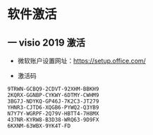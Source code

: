 # 软件激活

## 一 visio 2019 激活

- 微软账户设置网址：<https://setup.office.com/>

- 激活码
```http
9TRWN-GCBQ9-2CDVT-92XHM-BBKH9
2KQRX-GGNBP-CYKWY-6DTMY-CWHM9	
3BG7J-NDYKQ-GP46J-7K2C3-JT279
YHNR3-CJTD6-XQGB6-PYWQ2-Q3YB9	
N7Y7Y-WGRPF-2Q79V-HBTT4-7H8MX
437NR-KYRW8-B3D38-WRQ63-9D9FX	
6KXNM-63WBX-9YK4T-FD
```

